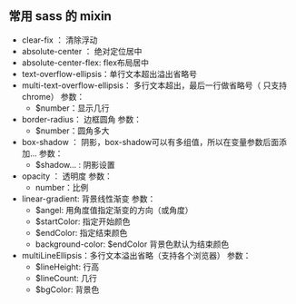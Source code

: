## 常用 sass 的 mixin
* clear-fix ： 清除浮动
* absolute-center ： 绝对定位居中
* absolute-center-flex: flex布局居中
* text-overflow-ellipsis：单行文本超出溢出省略号
* multi-text-overflow-ellipsis： 多行文本超出，最后一行做省略号（ 只支持chrome）
   参数：
    * $number：显示几行
* border-radius： 边框圆角
   参数：
    * $number：圆角多大
* box-shadow ： 阴影，box-shadow可以有多组值，所以在变量参数后面添加...
   参数：
    * $shadow... : 阴影设置
* opacity ：  透明度
   参数：
    * number：比例
* linear-gradient: 背景线性渐变
   参数：
    * $angel: 用角度值指定渐变的方向（或角度）
    * $startColor: 指定开始颜色
    * $endColor: 指定结束颜色
    * background-color: $endColor 背景色默认为结束颜色
* multiLineEllipsis：多行文本溢出省略（支持各个浏览器）
   参数：
    * $lineHeight: 行高
    * $lineCount: 几行
    * $bgColor: 背景色
